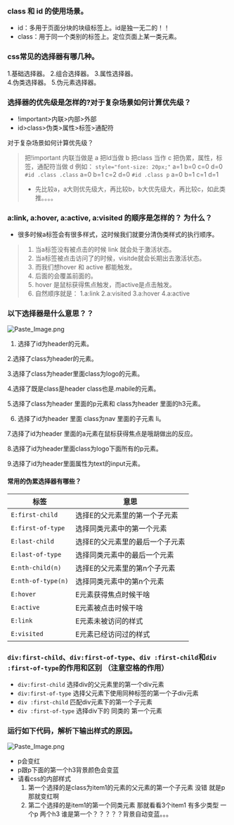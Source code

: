 ### class 和 id 的使用场景。
- id：多用于页面分块的块级标签上。id是独一无二的！！
- class：用于同一个类别的标签上。定位页面上某一类元素。

### css常见的选择器有哪几种。
1.基础选择器。
2.组合选择器。 
3.属性选择器。   
4.伪类选择器。
5.伪元素选择器。

### 选择器的优先级是怎样的?对于复杂场景如何计算优先级？
- !important>内联>内部>外部
- id>class>伪类>属性>标签>通配符

对于复杂场景如何计算优先级？
>把!important 内联当做是 a
> 把Id当做  b
> 把class 当作 c
> 把伪累，属性，标签，通配符当做 d
例如： 
```style="font-size: 20px;"```      a=1 b=0 c=0 d=0
```#id .class .class```  a=0 b=1 c=2 d=0
```#id .class p```  a=0 b=1 c=1 d=1
> - 先比较a，a大则优先级大，再比较b，b大优先级大，再比较c，如此类推。。。。


### a:link, a:hover, a:active, a:visited 的顺序是怎样的？ 为什么？
- 很多时候a标签会有很多样式，这时候我们就要分清伪类样式的执行顺序。

> 1. 当a标签没有被点击的时候 link 就会处于激活状态。
> 2. 当a标签被点击访问了的时候，visitde就会长期出去激活状态。
>3.  而我们想hover 和 active 都能触发。
>4.  后面的会覆盖前面的。
>5.  hover 是鼠标获得焦点触发，而active是点击触发。
>  6. 自然顺序就是：
1.a:link
2.a:visited
3.a:hover
4.a:active

### 以下选择器是什么意思？？

![Paste_Image.png](http://upload-images.jianshu.io/upload_images/8126350-cc8aab70355b7e86.png?imageMogr2/auto-orient/strip%7CimageView2/2/w/1240)

1. 选择了id为header的元素。

2.选择了class为header的元素。

3.选择了class为header里面class为logo的元素。

4.选择了既是class是header  class也是.mabile的元素。

5.选择了class为header 里面的p元素和 class为header 里面的h3元素。

6. 选择了id为header 里面 class为nav 里面的子元素 li。

7.选择了id为header 里面的a元素在鼠标获得焦点是哦胡做出的反应。

8.选择了id为header里面class为logo下面所有的p元素。

9.选择了id为header里面属性为text的input元素。

#### 常用的伪累选择器有哪些？

|标签|意思|
-|-
|```E:first-child```|选择E的父元素里的第一个子元素|
|```E:first-of-type```|选择同类元素中的第一个元素|
|```E:last-child```|选择E的父元素里的最后一个子元素|
|```E:last-of-type```|选择同类元素中的最后一个元素|
|```E:nth-child(n)```|选择E的父元素里的第n个子元素|
|```E:nth-of-type(n)```|选择同类元素中的第n个元素|
|```E:hover```|E元素获得焦点时候干啥|
|```E:active```|E元素被点击时候干啥|
|```E:link```|E元素未被访问的样式|
|```E:visited```|E元素已经访问过的样式|

### ```div:first-child```、```div:first-of-type```、```div :first-child```和```div :first-of-type```的作用和区别 （注意空格的作用）
- ```div:first-child```  选择div的父元素里的第一个div元素
- ```div:first-of-type``` 选择父元素下使用同种标签的第一个子div元素
- ```div :first-child``` 匹配div元素下的第一个子元素
- ```div :first-of-type``` 选择div下的 同类的 第一个元素


### 运行如下代码，解析下输出样式的原因。


![Paste_Image.png](http://upload-images.jianshu.io/upload_images/8126350-2e80c2308fa40463.png?imageMogr2/auto-orient/strip%7CimageView2/2/w/1240)

- p会变红
- p跟p下面的第一个h3背景颜色会变蓝
- 请看css的内部样式
   1. 第一个选择的是class为item1的元素的父元素的第一个子元素           没错 就是p那就变红啊
   2. 第二个选择的是item1的第一个同类元素   那就看看3个item1  有多少类型  一个p 两个h3  谁是第一个？？？？？背景自动变蓝。。。
